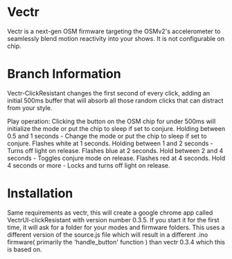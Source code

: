 # Vectr

Vectr is a next-gen OSM firmware targeting the OSMv2's accelerometer to seamlessly blend motion reactivity into your shows.
  It is not configurable on chip.

# Branch Information

Vectr-ClickResistant changes the first second of every click, adding an initial 500ms buffer that will absorb all those random clicks that can distract from your style.

Play operation:
Clicking the button on the OSM chip for under 500ms will initialize the mode or put the chip to sleep if set to conjure.
Holding between 0.5 and 1 seconds - Change the mode or put the chip to sleep if set to conjure. Flashes white at 1 seconds.
Holding between 1 and 2 seconds - Turns off light on release. Flashes blue at 2 seconds.
Hold between 2 and 4 seconds - Toggles conjure mode on release. Flashes red at 4 seconds.
Hold 4 seconds or more - Locks and turns off light on release. 

# Installation

Same requirements as vectr, this will create a google chrome app called VectrUI-clickResistant with version number 0.3.5. If you start it for the first time, it will ask for a folder for your modes and firmware folders. This uses a different version of the source.js file which will result in a different .ino firmware( primarily the 'handle_button' function ) than vectr 0.3.4 which this is based on.
